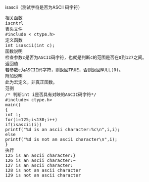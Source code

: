 isascii（测试字符是否为ASCII 码字符）
<pre>相关函数
iscntrl
表头文件
#include < ctype.h>
定义函数
int isascii(int c);
函数说明
检查参数c是否为ASCII码字符，也就是判断c的范围是否在0到127之间。
返回值
若参数c为ASCII码字符，则返回TRUE，否则返回NULL(0)。
附加说明
此为宏定义，非真正函数。
范例
/* 判断int i是否具有对映的ASCII码字符*/
#include< ctype.h>
main()
{
int i;
for(i=125;i<130;i++)
if(isascii(i))
printf("%d is an ascii character:%c\n",i,i);
else
printf("%d is not an ascii character\n",i);
}
执行
125 is an ascii character:}
126 is an ascii character:~
127 is an ascii character:
128 is not an ascii character
129 is not an ascii character</pre>